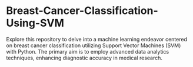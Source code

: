 # Breast-Cancer-Classification-Using-SVM
Explore this repository to delve into a machine learning endeavor centered on breast cancer classification utilizing Support Vector Machines (SVM) with Python. The primary aim is to employ advanced data analytics techniques, enhancing diagnostic accuracy in medical research.
